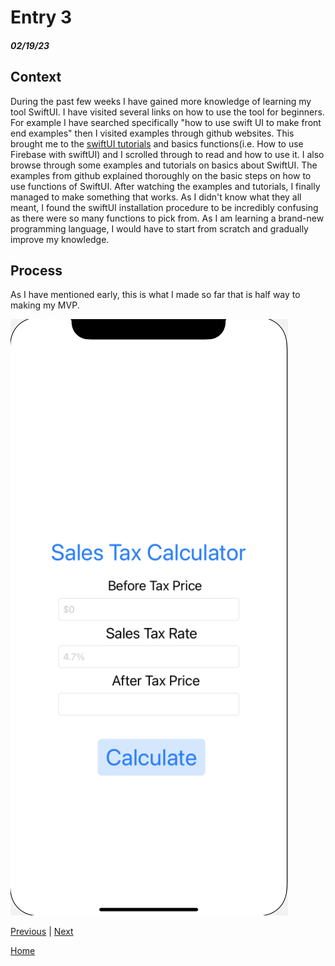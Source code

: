# Entry 3
##### 02/19/23

## Context
During the past few weeks I have gained more knowledge of learning my tool SwiftUI. I have visited several links on how to use the tool for beginners. For example I have searched specifically "how to use swift UI to make front end examples" then I visited examples through github websites. This brought me to the [swiftUI tutorials](https://github.com/mrcflorian/swiftUI-tutorials) and basics functions(i.e. How to use Firebase with swiftUI) and I scrolled through to read and how to use it. I also browse through some examples and tutorials on basics about SwiftUI. The examples from github explained thoroughly on the basic steps on how to use functions of SwiftUI. After watching the examples and tutorials, I finally managed to make something that works. As I didn't know what they all meant, I found the swiftUI installation procedure to be incredibly confusing as there were so many functions to pick from. As I am learning a brand-new programming language, I would have to start from scratch and gradually improve my knowledge.

## Process

As I have mentioned early, this is what I made so far that is half way to making my MVP.

![Preview](https://github.com/mukhammadlatifl1280/apcsa-freedom-project/blob/master/screenshot1.png)

[Previous](entry02.md) | [Next](entry04.md)

[Home](../README.md)
